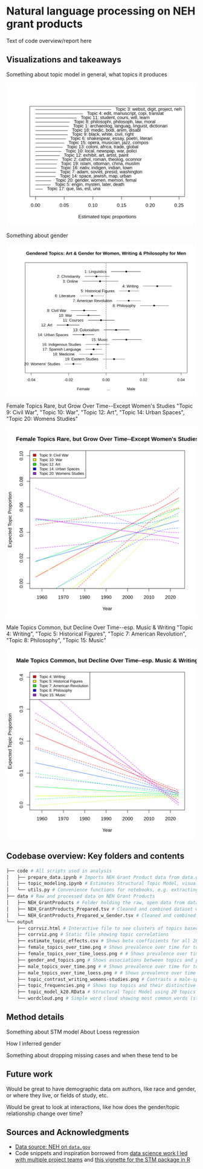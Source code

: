 # Natural language processing on NEH grant products

Text of code overview/report here


## Visualizations and takeaways

Something about topic model in general, what topics it produces

![Topic frequencies](output/topic_frequencies.png)

Something about gender

![Topics' associations with gender](output/gender_and_topics.png)

Female Topics Rare, but Grow Over Time--Except Women's Studies
"Topic 9: Civil War", "Topic 10: War", "Topic 12: Art", "Topic 14: Urban Spaces", "Topic 20: Womens Studies"

![Female topics over time](output/female_topics_over_time.png)

Male Topics Common, but Decline Over Time--esp. Music & Writing
"Topic 4: Writing", "Topic 5: Historical Figures", "Topic 7: American Revolution", "Topic 8: Philosophy", "Topic 15: Music"

![Male topics over time](output/male_topics_over_time.png)


## Codebase overview: Key folders and contents

```bash
├── code # All scripts used in analysis
│   ├── prepare_data.ipynb # Imports NEH Grant Product data from data.gov, combines the different product types into one DataFrame, infers author gender, and cleans and filters data to prepare for natural language processing
│   ├── topic_modeling.ipynb # Estimates Structural Topic Model, visualizes model topics, and analyzes associations between topics and author gender
│   └── utils.py # Convenience functions for notebooks, e.g. extracting zip files and cleaning text
├── data # Raw and processed data on NEH Grant Products
│   ├── NEH_GrantProducts # Folder holding the raw, open data from data.gov (.xml and .xsd files)
│   ├── NEH_GrantProducts_Prepared.tsv # Cleaned and combined dataset with NEH Grant Products' ID, Abstract, Year, and ProductType; any cases missing data were removed
│   └── NEH_GrantProducts_Prepared_w_Gender.tsv # Cleaned and combined dataset with NEH Grant Products' ID, Abstract, Year, ProductType, and Gender; any cases missing data were removed, including gender-nonspecific first names
└── output
    ├── corrviz.html # Interactive file to see clusters of topics based on correlations
    ├── corrviz.png # Static file showing topic correlations
    ├── estimate_topic_effects.csv # Shows beta coefficients for all 20 topics in linear regression predicting topic prevalence using gender & year
    ├── female_topics_over_time.png # Shows prevalence over time for topics more common in works by female authors, using simple linear regression
    ├── female_topics_over_time_loess.png # # Shows prevalence over time for topics more common in works by female authors, using LOESS regression to allow curves
    ├── gender_and_topics.png # Shows associations between topics and predicted author gender
    ├── male_topics_over_time.png # # Shows prevalence over time for topics more common in works by male authors, using simple linear regression
    ├── male_topics_over_time_loess.png # # Shows prevalence over time for topics more common in works by female authors, using LOESS regression to allow curves
    ├── topic_contrast_writing_womens-studies.png # Contrasts a male-specific topic (Writing) with a female-specific topic (Womens' Studies)
    ├── topic_frequencies.png # Shows top topics and their distinctive words (without my labels)
    ├── topic_model_k20.RData # Structural Topic Model using 20 topics
    └── wordcloud.png # Simple word cloud showing most common words (stemmed) in corpus; words are scaled bv frequency
```

## Method details

Something about STM model
About Loess regression

How I inferred gender

Something about dropping missing cases and when these tend to be


## Future work

Would be great to have demographic data om authors, like race and gender, or where they live, or fields of study, etc.

Would be great to look at interactions, like how does the gender/topic relationship change over time?


## Sources and Acknowledgments

* [Data source: NEH on `data.gov`](https://catalog.data.gov/organization/neh-gov)
* Code snippets and inspiration borrowed from [data science work I led with multiple project teams](https://github.com/comp-strat/text_analysis/tree/master/topic_modeling) and [this vignette for the STM package in R](https://cran.r-project.org/web/packages/stm/vignettes/stmVignette.pdf) 
